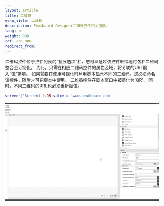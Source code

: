 ```yaml
---
layout: article
title: 二维码
menu_title: 二维码
description: Peakboard Designer二维码控件相关信息。
lang: cn
weight: 800
ref: con-800
redirect_from:
---
```


二维码控件位于控件列表的“拓展选项”栏，您可以通过该控件轻松地将各种二维码整合至可视化。
为此，只需在相应二维码控件的属性区域，将关联的URL输入“值”选项。
如果需要在使用可视化时利用脚本显示不同的二维码，您必须命名该控件，随后才可在脚本中使用。
二维码控件在脚本窗口中被简化为'QR'。
同时，不同二维码的URL也必须重新赋值。

```lua
screens['Screen1'].QR.value = 'www.peakboard.com'
```

![image_1](/assets/images/Controls/QR-Code/qrcode01.gif)